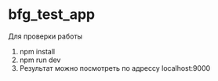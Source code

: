 # bfg_test_app

Для проверки работы 

1) npm install
2) npm run dev
3) Результат можно посмотреть по адрессу localhost:9000
